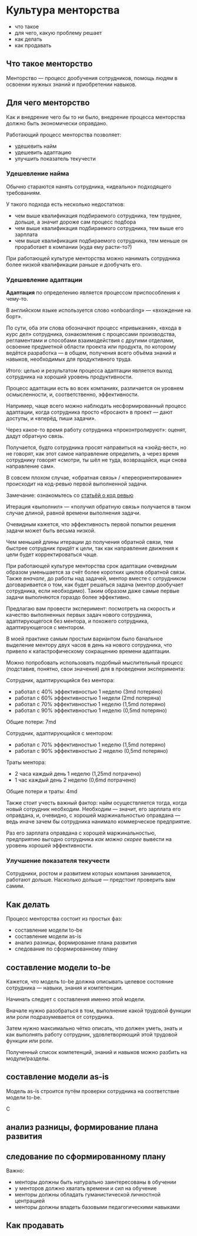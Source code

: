 # Культура менторства

- что такое
- для чего, какую проблему решает
- как делать
- как продавать

## Что такое менторство

Менторство — процесс дообучения сотрудников, помощь людям в освоении нужных знаний и приобретении навыков.

## Для чего менторство

Как и внедрение чего бы то ни было, внедрение процесса менторства должно быть экономически оправдано.

Работающий процесс менторства позволяет:
- удешевить найм
- удешевить адаптацию
- улучшить показатель текучести

### Удешевление найма

Обычно стараются нанять сотрудника, «идеально» подходящего требованиям.

У такого подхода есть несколько недостатков:
- чем выше квалификация подбираемого сотрудника, тем труднее, дольше, а значит дороже сам процесс подбора
- чем выше квалификация подбираемого сотрудника, тем выше его зарплата
- чем выше квалификация подбираемого сотрудника, тем меньше он проработает в компании (куда ему расти-то?)

При работающей культуре менторства можно нанимать сотрудника более низкой квалификации раньше и дообучать его.

### Удешевление адаптации

**Адаптация** по определению является процессом приспособления к чему-то.

В английском языке используется слово «onboarding» — «вхождение на борт».

По сути, оба эти слова обозначают процесс «привыкания», «входа в курс дел» сотрудника, ознакомления с процессами производства, регламентами и способами взаимодействия с другими отделами, освоение предметной области проекта или продукта, по которому ведётся разработка — в общем, получения всего объёма знаний и навыков, необходимых для продуктивного труда.

Итого: целью и результатом процесса адаптации является выход сотрудника на хороший уровень продуктивности.

Процесс адаптации есть во всех компаниях, различается он уровнем осмысленности, и, соответственно, эффективности.

Например, чаще всего можно наблюдать несформированный процесс адаптации, когда сотрудника просто «бросают» в проект — дают доступы, и «вперёд, пиши задачи».

Через какое-то время работу сотрудника «проконтролируют»: оценят, дадут обратную связь.

Получается, будто сотрудника просят направиться на «зюйд-вест», но не говорят, как этот самое направление определить, а через время сотруднику говорят «смотри, ты шёл не туда, возвращайся, ищи снова направление сам».

В совсем плохом случае, «обратная связь» / «переориентирование» происходит на код-ревью первой выполненной задачи.

Замечание: ознакомьтесь со [статьёй о код ревью](https://git.io/codereview_analysis)

Итерация «выполнил» — «получил обратную связь» получается в таком случае длиной, равной времени выполнения задачи.

Очевидным кажется, что эффективность первой попытки решения задачи может быть весьма низкой.

Чем меньшей длины итерации до получения обратной связи, тем быстрее сотрудник придёт к цели, так как направление движения к цели будет корректироваться чаще.

При работающей культуре менторства срок адаптации очевидным образом уменьшается за счёт более коротких циклов обратной связи. Также _вначале_, до работы над задачей, ментор вместе с сотрудником договаривается о том, как будет решаться задача (ментор дообучает сотрудника, если необходимо). Таким образом даже самые первые задачи выполняются гораздо более эффективно.

Предлагаю вам провести эксперимент: посмотреть на скорость и качество выполненных первых задач нового сотрудника, адаптирующегося без ментора, и похожего сотрудника, адаптирующегося с ментором.

В моей практике самым простым вариантом было банальное выделение ментору двух часов в день на нового сотрудника, что привело к катастрофическому сокращению времени адаптации.

Можно попробовать использовать подобный мыслительный процесс (подставив, понятно, свои значения) для в проведении эксперимента:

Сотрудник, адаптирующийся без ментора:
- работал с 40% эффективностью 1 неделю (3md потеряно)
- работал с 60% эффективностью 1 недели (2md потеряна)
- работал с 70% эффективностью 1 неделю (1,5md потеряно)
- работал с 90% эффективностью 1 неделю (0,5md потеряно)

Общие потери: 7md


Сотрудник, адаптирующийся с ментором:
- работал с 70% эффективностью 1 неделю (1,5md потеряно)
- работал с 90% эффективностью 2 неделю (0,5md потеряно)

Траты ментора:
- 2 часа каждый день 1 неделю (1,25md потрачено)
- 1 час каждый день 2 неделю (0,6md потрачено)

Общие потери и траты: 4md

Также стоит учесть важный фактор: найм осуществляется тогда, когда новый сотрудник необходим. Необходим — значит, его зарплата его оправдана, и, очевидно, с хорошей маржинальностью оправдана — ведь иначе зачем бы сотрудника нанимало коммерческое предприятие.

Раз его зарплата оправдана с хорошей маржинальностью, предприятию выгодно сотрудника _как можно скорее_ вывести на уровень хорошей эффективности.

### Улучшение показателя текучести

Сотрудники, ростом и развитием которых компания занимается, работают дольше. Насколько дольше — предстоит проверить вам самим.

## Как делать

Процесс менторства состоит из простых фаз:
- составление модели to-be
- составление модели as-is
- анализ разницы, формирование плана развития
- следование по сформированному плану

## составление модели to-be

Кажется, что модель to-be должна описывать целевое состояние сотрудника — навыки, знания и компетенции.

Начинать следует с составления именно этой модели.

Вначале нужно разобраться в том, выполнение какой трудовой функции или роли подразумевается от сотрудника.

Затем нужно максимально чётко описать, что должен уметь, знать и как выполнять работу сотрудник, удовлетворяющий этой трудовой функции или роли.

Полученный список компетенций, знаний и навыков можно разбить на модули/разделы.

## составление модели as-is

Модель as-is строится путём проверки сотрудника на соответствие модели to-be.

С

## анализ разницы, формирование плана развития

## следование по сформированному плану

Важно:
- менторы должны быть натурально заинтересованы в обучении
- у менторов должно хватать времени и сил на обучение
- менторы должны обладать гуманистической личностной центрацией
- менторы должны владеть базовыми педагогическими навыками

## Как продавать

